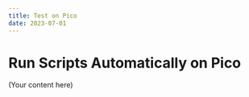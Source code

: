 ```yaml
---
title: Test on Pico
date: 2023-07-01
---
```


# Run Scripts Automatically on Pico

(Your content here)

